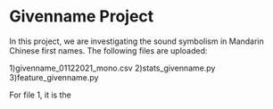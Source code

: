 # Givenname Project

In this project, we are investigating the sound symbolism in Mandarin Chinese first names. The following files are uploaded:

1)givenname_01122021_mono.csv
2)stats_givenname.py
3)feature_givenname.py

For file 1, it is the 

